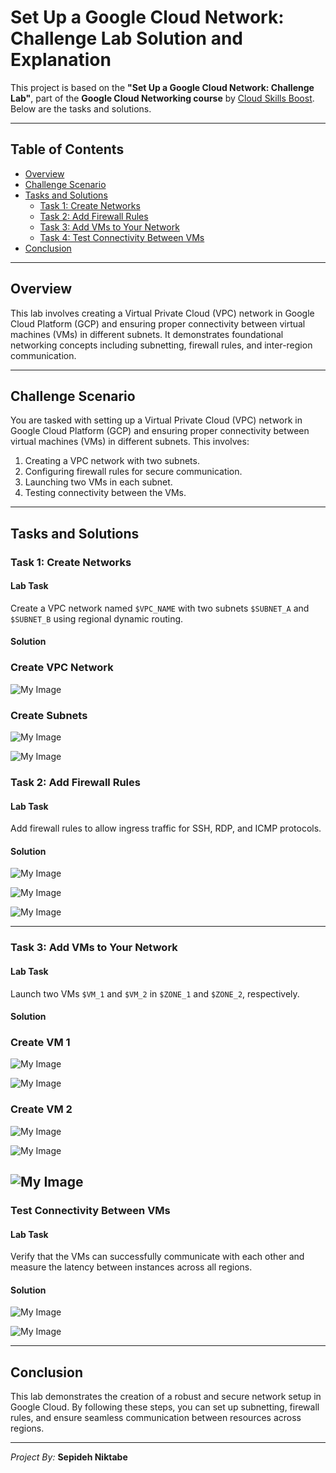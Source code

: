 # Set Up a Google Cloud Network: Challenge Lab Solution and Explanation

This project is based on the **"Set Up a Google Cloud Network: Challenge Lab"**, part of the **Google Cloud Networking course** by [Cloud Skills Boost](https://www.cloudskillsboost.google). Below are the tasks and solutions.

---

## Table of Contents
- [Overview](#overview)
- [Challenge Scenario](#challenge-scenario)
- [Tasks and Solutions](#tasks-and-solutions)
  - [Task 1: Create Networks](#task-1-create-networks)
  - [Task 2: Add Firewall Rules](#task-2-add-firewall-rules)
  - [Task 3: Add VMs to Your Network](#task-3-add-vms-to-your-network)
  - [Task 4: Test Connectivity Between VMs](#task-4-test-connectivity-between-vms)
- [Conclusion](#conclusion)

---

## Overview

This lab involves creating a Virtual Private Cloud (VPC) network in Google Cloud Platform (GCP) and ensuring proper connectivity between virtual machines (VMs) in different subnets. It demonstrates foundational networking concepts including subnetting, firewall rules, and inter-region communication.

---

## Challenge Scenario

You are tasked with setting up a Virtual Private Cloud (VPC) network in Google Cloud Platform (GCP) and ensuring proper connectivity between virtual machines (VMs) in different subnets. This involves:

1. Creating a VPC network with two subnets.
2. Configuring firewall rules for secure communication.
3. Launching two VMs in each subnet.
4. Testing connectivity between the VMs.

---

## Tasks and Solutions

### Task 1: Create Networks

#### Lab Task
Create a VPC network named `$VPC_NAME` with two subnets `$SUBNET_A` and `$SUBNET_B` using regional dynamic routing.

#### Solution


### Create VPC Network
![My Image](/Set%20Up%20a%20Google%20Cloud%20Network%20Challenge%20Lab/images/Task1_1.jpg)

### Create Subnets

![My Image](/Set%20Up%20a%20Google%20Cloud%20Network%20Challenge%20Lab/images/Task1_2.jpg)

![My Image](/Set%20Up%20a%20Google%20Cloud%20Network%20Challenge%20Lab/images/Task1_3.jpg)

### Task 2: Add Firewall Rules

#### Lab Task
Add firewall rules to allow ingress traffic for SSH, RDP, and ICMP protocols.

#### Solution
![My Image](/Set%20Up%20a%20Google%20Cloud%20Network%20Challenge%20Lab/images/Task2_1.jpg)

![My Image](/Set%20Up%20a%20Google%20Cloud%20Network%20Challenge%20Lab/images/Task2_2.jpg)

![My Image](/Set%20Up%20a%20Google%20Cloud%20Network%20Challenge%20Lab/images/Task2_3.jpg)

---

### Task 3: Add VMs to Your Network

#### Lab Task
Launch two VMs `$VM_1` and `$VM_2` in `$ZONE_1` and `$ZONE_2`, respectively.

#### Solution

### Create VM 1
![My Image](/Set%20Up%20a%20Google%20Cloud%20Network%20Challenge%20Lab/images/Task3_1.jpg)


![My Image](/Set%20Up%20a%20Google%20Cloud%20Network%20Challenge%20Lab/images/Task3_2.jpg)

### Create VM 2

![My Image](/Set%20Up%20a%20Google%20Cloud%20Network%20Challenge%20Lab/images/Task3_3.jpg)


![My Image](/Set%20Up%20a%20Google%20Cloud%20Network%20Challenge%20Lab/images/Task3_4.jpg)

![My Image](/Set%20Up%20a%20Google%20Cloud%20Network%20Challenge%20Lab/images/Task3_5.jpg)
---

### Test Connectivity Between VMs

#### Lab Task
Verify that the VMs can successfully communicate with each other and measure the latency between instances across all regions.

#### Solution

![My Image](/Set%20Up%20a%20Google%20Cloud%20Network%20Challenge%20Lab/images/Task3_6.jpg)


![My Image](/Set%20Up%20a%20Google%20Cloud%20Network%20Challenge%20Lab/images/Task3_7.jpg)

---

## Conclusion

This lab demonstrates the creation of a robust and secure network setup in Google Cloud. By following these steps, you can set up subnetting, firewall rules, and ensure seamless communication between resources across regions.

---

*Project By:* **Sepideh Niktabe**
